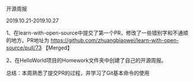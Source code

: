 开源周报
 
2019.10.21-2019.10.27

1、在learn-with-open-source中提交了第一个PR，修改了一些错别字和不通顺的地方。PR地址为 https://github.com/zhuangbiaowei/learn-with-open-source/pull/73 【Merged】

2、在HelloWorld项目的Homework文件夹中创建了自己的开源周报。 

总结：本周熟悉了提交PR的过程，并学习了Git基本命令的使用

